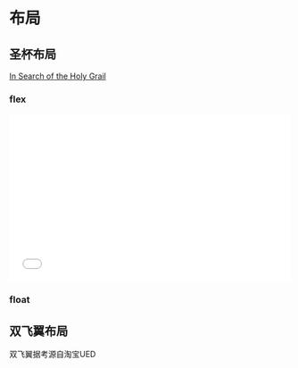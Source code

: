 # 布局

<!-- toc -->

## 圣杯布局

[In Search of the Holy Grail](http://alistapart.com/article/holygrail)

### flex

<iframe width="100%" height="300" src="//jsfiddle.net/kahn1990/fq4ejaxo/embedded/html,css,result/" allowfullscreen="allowfullscreen" frameborder="0"></iframe>

### float




## 双飞翼布局

双飞翼据考源自淘宝UED


